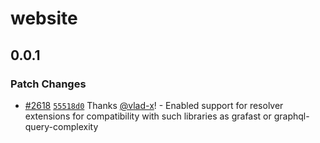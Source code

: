 # website

## 0.0.1

### Patch Changes

- [#2618](https://github.com/graphql-hive/graphql-modules/pull/2618) [`55518d0`](https://github.com/graphql-hive/graphql-modules/commit/55518d0ebd392b4dcd84f2ad919b141ff4d3f2b2) Thanks [@vlad-x](https://github.com/vlad-x)! - Enabled support for resolver extensions for compatibility with such libraries as grafast or graphql-query-complexity
